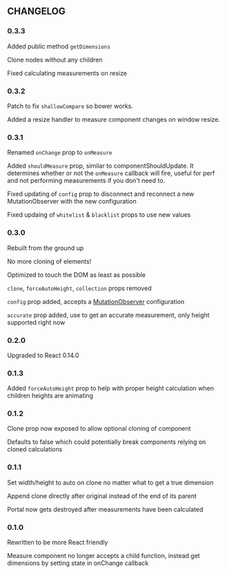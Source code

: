 ## CHANGELOG
### 0.3.3
Added public method `getDimensions`

Clone nodes without any children

Fixed calculating measurements on resize

### 0.3.2
Patch to fix `shallowCompare` so bower works.

Added a resize handler to measure component changes on window resize.

### 0.3.1
Renamed `onChange` prop to `onMeasure`

Added `shouldMeasure` prop, similar to componentShouldUpdate. It determines whether or not the `onMeasure` callback will fire, useful for perf and not performing measurements if you don't need to.

Fixed updating of `config` prop to disconnect and reconnect a new MutationObserver with the new configuration

Fixed updaing of `whitelist` & `blacklist` props to use new values

### 0.3.0
Rebuilt from the ground up

No more cloning of elements!

Optimized to touch the DOM as least as possible

`clone`, `forceAutoHeight`, `collection` props removed

`config` prop added, accepts a [MutationObserver](https://developer.mozilla.org/en-US/docs/Web/API/MutationObserver#MutationObserverInit) configuration

`accurate` prop added, use to get an accurate measurement, only height supported right now

### 0.2.0
Upgraded to React 0.14.0

### 0.1.3
Added `forceAutoHeight` prop to help with proper height calculation when children heights are animating

### 0.1.2
Clone prop now exposed to allow optional cloning of component

Defaults to false which could potentially break components relying on cloned calculations

### 0.1.1
Set width/height to auto on clone no matter what to get a true dimension

Append clone directly after original instead of the end of its parent

Portal now gets destroyed after measurements have been calculated

### 0.1.0
Rewritten to be more React friendly

Measure component no longer accepts a child function, instead get dimensions by setting state in onChange callback